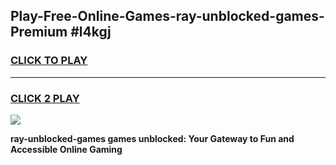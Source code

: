 
## Play-Free-Online-Games-ray-unblocked-games-Premium #l4kgj
<h3>
<a href="https://premium.freeplayer.one?title=ray-unblocked-games&ref=8M">CLICK TO PLAY</a></h3>
<hr>

<h3>
<a href="https://premium.freeplayer.one?title=ray-unblocked-games&ref=8M">CLICK 2 PLAY</a>
  
</h3>

<a href="https://premium.freeplayer.one?title=ray-unblocked-games&ref=8M"><img src="https://clearcache.store/games.png"></a>


**ray-unblocked-games games unblocked: Your Gateway to Fun and Accessible Online Gaming**

